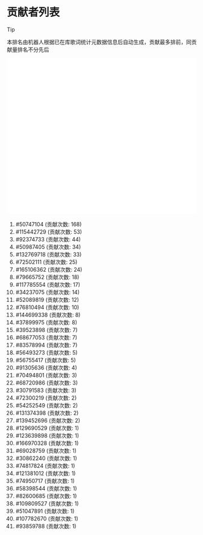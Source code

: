 # 贡献者列表

> [!TIP]
> 本排名由机器人根据已在库歌词统计元数据信息后自动生成，贡献最多排前，同贡献量排名不分先后

![贡献者头像画廊](./CONTRIBUTORS.svg)

1. #50747104 (贡献次数: 168)
2. #115442729 (贡献次数: 53)
3. #92374733 (贡献次数: 44)
4. #50987405 (贡献次数: 34)
5. #132769718 (贡献次数: 33)
6. #72502111 (贡献次数: 25)
7. #165106362 (贡献次数: 24)
8. #79665752 (贡献次数: 18)
9. #117785554 (贡献次数: 17)
10. #34237075 (贡献次数: 14)
11. #52089819 (贡献次数: 12)
12. #76810494 (贡献次数: 10)
13. #144699338 (贡献次数: 8)
14. #37899975 (贡献次数: 8)
15. #39523898 (贡献次数: 7)
16. #68677053 (贡献次数: 7)
17. #83578994 (贡献次数: 7)
18. #56493273 (贡献次数: 5)
19. #56755417 (贡献次数: 5)
20. #91305636 (贡献次数: 4)
21. #70494801 (贡献次数: 3)
22. #68720986 (贡献次数: 3)
23. #30791583 (贡献次数: 3)
24. #72300219 (贡献次数: 2)
25. #54252549 (贡献次数: 2)
26. #131374398 (贡献次数: 2)
27. #139452696 (贡献次数: 2)
28. #129690529 (贡献次数: 1)
29. #123639898 (贡献次数: 1)
30. #166970328 (贡献次数: 1)
31. #69028759 (贡献次数: 1)
32. #30862240 (贡献次数: 1)
33. #74817824 (贡献次数: 1)
34. #121381012 (贡献次数: 1)
35. #74950717 (贡献次数: 1)
36. #58398544 (贡献次数: 1)
37. #82600685 (贡献次数: 1)
38. #109809527 (贡献次数: 1)
39. #51047891 (贡献次数: 1)
40. #107782670 (贡献次数: 1)
41. #93859788 (贡献次数: 1)
